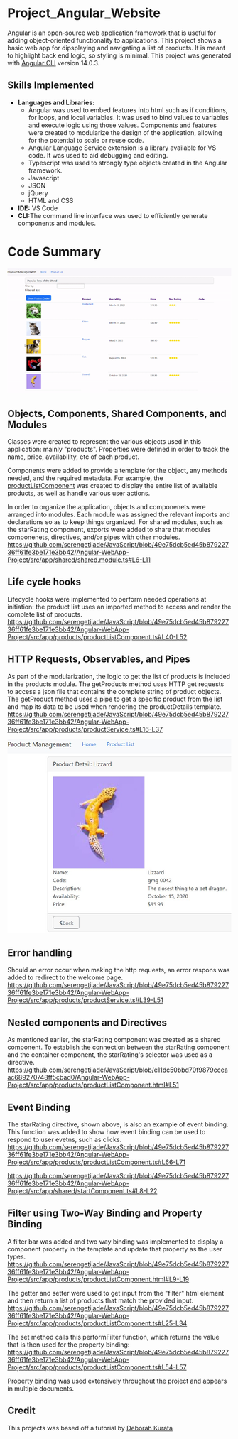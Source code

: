 # Project_Angular_Website
Angular is an open-source web application framework that is useful for adding object-oriented functionality to applications. This project shows a basic web app for dipsplaying and navigating a list of products. It is meant to highlight back end logic, so styling is minimal. 
This project was generated with [Angular CLI](https://github.com/angular/angular-cli) version 14.0.3.

## Skills Implemented
- <b>Languages and Libraries:</b>
    - Angular was used to embed features into html such as if conditions, for loops, and local variables. It was used to bind values to variables and execute logic using those values. Components and features were created to modularize the design of the application, allowing for the potential to scale or reuse code.
    - Angular Language Service extension is a library available for VS code. It was used to aid debugging and editing.
    - Typescript was used to strongly type objects created in the Angular framework.
    - Javascript 
    - JSON
    - jQuery
    - HTML and CSS
- <b>IDE:</b> VS Code
- <b>CLI:</b>The command line interface was used to efficiently generate components and modules.

# Code Summary
![Angular_Demo](https://github.com/serengetijade/JavaScript/blob/main/Angular-WebApp-Project/src/assets/readmeImages/AngularDemo.gif)

## Objects, Components, Shared Components, and Modules
Classes were created to represent the various objects used in this application: mainly "products". Properties were defined in order to track the name, price, availability, etc of each product. 

Components were added to provide a template for the object, any methods needed, and the required metadata. For example, the [productListComponent](https://github.com/serengetijade/JavaScript/blob/main/Angular-WebApp-Project/src/app/products/productListComponent.ts) was created to display the entire list of available products, as well as handle various user actions. 

In order to organize the application, objects and componenets were arranged into modules. Each module was assigned the relevant imports and declarations so as to keep things organized. For shared modules, such as the starRating component, exports were added to share that modules componenets, directives, and/or pipes with other modules. 
https://github.com/serengetijade/JavaScript/blob/49e75dcb5ed45b87922736ff61fe3be171e3bb42/Angular-WebApp-Project/src/app/shared/shared.module.ts#L6-L11

## Life cycle hooks
Lifecycle hooks were implemented to perform needed operations at initiation: the product list uses an imported method to access and render the complete list of products. 
https://github.com/serengetijade/JavaScript/blob/49e75dcb5ed45b87922736ff61fe3be171e3bb42/Angular-WebApp-Project/src/app/products/productListComponent.ts#L40-L52

## HTTP Requests, Observables, and Pipes
As part of the modularization, the logic to get the list of products is included in the products module. The getProducts method uses HTTP get requests to access a json file that contains the complete string of product objects. The getProduct method uses a pipe to get a specific product from the list and map its data to be used when rendering the productDetails template. 
https://github.com/serengetijade/JavaScript/blob/49e75dcb5ed45b87922736ff61fe3be171e3bb42/Angular-WebApp-Project/src/app/products/productService.ts#L16-L37

![Product_Details1](https://github.com/serengetijade/JavaScript/blob/main/Angular-WebApp-Project/src/assets/readmeImages/ProductDetails.jpg)

## Error handling
Should an error occur when making the http requests, an error respons was added to redirect to the welcome page.
https://github.com/serengetijade/JavaScript/blob/49e75dcb5ed45b87922736ff61fe3be171e3bb42/Angular-WebApp-Project/src/app/products/productService.ts#L39-L51

## Nested components and Directives
As mentioned earlier, the starRating component was created as a shared component. To establish the connection between the starRating component and the container component, the starRating's selector was used as a directive.
https://github.com/serengetijade/JavaScript/blob/e11dc50bbd70f9879cceaac689270748ff5cbad0/Angular-WebApp-Project/src/app/products/productListComponent.html#L51

## Event Binding
The starRating directive, shown above, is also an example of event binding. This function was added to show how event binding can be used to respond to user evetns, such as clicks.
https://github.com/serengetijade/JavaScript/blob/49e75dcb5ed45b87922736ff61fe3be171e3bb42/Angular-WebApp-Project/src/app/products/productListComponent.ts#L66-L71

https://github.com/serengetijade/JavaScript/blob/49e75dcb5ed45b87922736ff61fe3be171e3bb42/Angular-WebApp-Project/src/app/shared/startComponent.ts#L8-L22

## Filter using Two-Way Binding and Property Binding
A filter bar was added and two way binding was implemented to display a component property in the template and update that property as the user types. 
https://github.com/serengetijade/JavaScript/blob/49e75dcb5ed45b87922736ff61fe3be171e3bb42/Angular-WebApp-Project/src/app/products/productListComponent.html#L9-L19

The getter and setter were used to get input from the "filter" html element and then return a list of products that match the provided input. 
https://github.com/serengetijade/JavaScript/blob/49e75dcb5ed45b87922736ff61fe3be171e3bb42/Angular-WebApp-Project/src/app/products/productListComponent.ts#L25-L34

The set method calls this performFilter function, which returns the value that is then used for the property binding: 
https://github.com/serengetijade/JavaScript/blob/49e75dcb5ed45b87922736ff61fe3be171e3bb42/Angular-WebApp-Project/src/app/products/productListComponent.ts#L54-L57

Property binding was used extensively throughout the project and appears in multiple documents. 

## Credit
This projects was based off a tutorial by [Deborah Kurata](https://app.pluralsight.com/library/courses/angular-2-getting-started-update/table-of-contents)